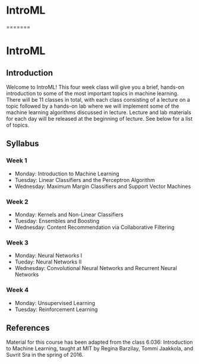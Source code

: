 # IntroML
=======
# IntroML

## Introduction
Welcome to IntroML! This four week class will give you a brief, hands-on introduction to some of the most important topics in machine learning. There will be 11 classes in total, with each class consisting of a lecture on a topic followed by a hands-on lab where we will implement some of the machine learning algorithms discussed in lecture. Lecture and lab materials for each day will be released at the beginning of lecture. See below for a list of topics.

## Syllabus

### Week 1
* Monday: Introduction to Machine Learning
* Tuesday: Linear Classifiers and the Perceptron Algorithm
* Wednesday: Maximum Margin Classifiers and Support Vector Machines

### Week 2
* Monday: Kernels and Non-Linear Classifiers
* Tuesday: Ensembles and Boosting
* Wednesday: Content Recommendation via Collaborative Filtering

### Week 3
* Monday: Neural Networks I
* Tueday: Neural Networks II
* Wednesday: Convolutional Neural Networks and Recurrent Neural Networks

### Week 4
* Monday: Unsupervised Learning
* Tuesday: Reinforcement Learning

## References
Material for this course has been adapted from the class 6.036: Introduction to Machine Learning, taught at MIT by Regina Barzilay, Tommi Jaakkola, and Suvrit Sra in the spring of 2016.
